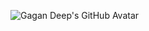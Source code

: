 ![Gagan Deep's GitHub Avatar](https://avatars3.githubusercontent.com/u/32094433?s=460&u=9c6952a4d8e61cfc24e9b4c3e8045d175d80c0cb&v=4)
